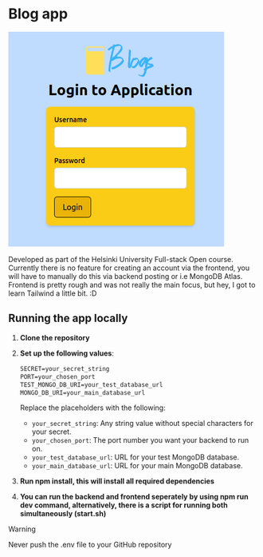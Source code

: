 # Blog app

![alt text](image.png)

Developed as part of the Helsinki University Full-stack Open course. Currently there is no feature for creating an account via the frontend, you will have to manually do this via backend posting or i.e MongoDB Atlas. Frontend is pretty rough and was not really the main focus, but hey, I got to learn Tailwind a little bit. :D
## Running the app locally

1. **Clone the repository**
2. **Set up the following values**:
    ```
    SECRET=your_secret_string
    PORT=your_chosen_port
    TEST_MONGO_DB_URI=your_test_database_url
    MONGO_DB_URI=your_main_database_url
    ```

    Replace the placeholders with the following:
    - `your_secret_string`: Any string value without special characters for your secret.
    - `your_chosen_port`: The port number you want your backend to run on.
    - `your_test_database_url`: URL for your test MongoDB database.
    - `your_main_database_url`: URL for your main MongoDB database.
3. **Run npm install, this will install all required dependencies**
4. **You can run the backend and frontend seperately by using npm run dev command, alternatively, there is a script for running both simultaneously (start.sh)**

> [!WARNING]
> Never push the .env file to your GitHub repository
